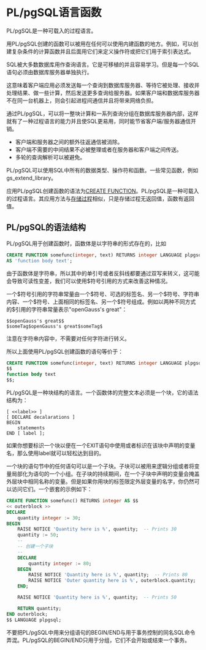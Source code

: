 # PL/pgSQL语言函数<a name="ZH-CN_TOPIC_0289901009"></a>

PL/pgSQL是一种可载入的过程语言。

用PL/pgSQL创建的函数可以被用在任何可以使用内建函数的地方。例如，可以创建复杂条件的计算函数并且后面用它们来定义操作符或把它们用于索引表达式。

SQL被大多数数据库用作查询语言。它是可移植的并且容易学习。但是每一个SQL语句必须由数据库服务器单独执行。

这意味着客户端应用必须发送每一个查询到数据库服务器、等待它被处理、接收并处理结果、做一些计算，然后发送更多查询给服务器。如果客户端和数据库服务器不在同一台机器上，则会引起进程间通信并且将带来网络负担。

通过PL/pgSQL，可以将一整块计算和一系列查询分组在数据库服务器内部，这样就有了一种过程语言的能力并且使SQL更易用，同时能节省客户端/服务器通信开销。

-   客户端和服务器之间的额外往返通信被消除。
-   客户端不需要的中间结果不必被整理或者在服务器和客户端之间传送。
-   多轮的查询解析可以被避免。

PL/pgSQL可以使用SQL中所有的数据类型、操作符和函数。一些常见函数，例如gs\_extend\_library。

应用PL/pgSQL创建函数的语法为[CREATE FUNCTION](CREATE-FUNCTION.md)。PL/pgSQL是一种可载入的过程语言。其应用方法与[存储过程](存储过程.md)相似，只是存储过程无返回值，函数有返回值。

## PL/pgSQL的语法结构
PL/pgSQL用于创建函数时，函数体是以字符串的形式存在的，比如
```sql
CREATE FUNCTION somefunc(integer, text) RETURNS integer LANGUAGE plpgsql
AS 'function body text';
```
由于函数体是字符串，所以其中的单引号或者反斜线都要通过双写来转义，这可能会导致可读性变差，我们可以使用$符号引用的方式来改善这种情况。

一个\$符号引用的字符串常量由一个\$符号、可选的标签名、另一个\$符号、字符串内容、一个\$符号、上面相同的标签名、另一个\$符号组成。例如以两种不同方式的$引用的字符串常量表示"openGauss's great"：
```
$$openGauss's great$$
$someTag$openGauss's great$someTag$
```
注意在字符串内容中，不需要对任何字符进行转义。

所以上面使用PL/pgSQL创建函数的语句等价于：
```sql
CREATE FUNCTION somefunc(integer, text) RETURNS integer LANGUAGE plpgsql AS 
$$
function body text
$$;
```

PL/pgSQL是一种块结构的语言。一个函数体的完整文本必须是一个块，它的语法结构为：
```
[ <<label>> ]
[ DECLARE decalarations ]
BEGIN
    statements
END [ label ];
```
如果你想要标识一个块以便在一个EXIT语句中使用或者标识在该块中声明的变量名，那么使用label就可以轻松达到目的。

一个块的语句节中的任何语句可以是一个子块。子块可以被用来逻辑分组或者将变量局部化为语句的一个小组。在子块的持续期间，在一个子块中声明的变量会掩盖外层块中相同名称的变量。但是如果你用块的标签限定外层变量的名字，你仍然可以访问它们。一个嵌套的示例如下：
```sql
CREATE FUNCTION somefunc() RETURNS integer AS $$
<< outerblock >>
DECLARE
    quantity integer := 30;
BEGIN
    RAISE NOTICE 'Quantity here is %', quantity;  -- Prints 30
    quantity := 50;
    --
    -- 创建一个子块
    --
    DECLARE
        quantity integer := 80;
    BEGIN
        RAISE NOTICE 'Quantity here is %', quantity;  -- Prints 80
        RAISE NOTICE 'Outer quantity here is %', outerblock.quantity;  -- Prints 50
    END;

    RAISE NOTICE 'Quantity here is %', quantity;  -- Prints 50

    RETURN quantity;
END outerblock;
$$ LANGUAGE plpgsql;
```
不要把PL/pgSQL中用来分组语句的BEGIN/END与用于事务控制的同名SQL命令弄混。PL/pgSQL的BEGIN/END只用于分组，它们不会开始或结束一个事务。
